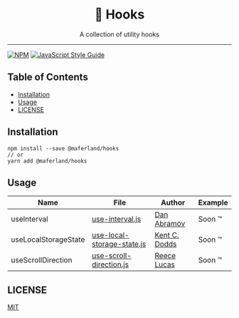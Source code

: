 <div align="center">
<h1>🎣 Hooks</h1>

<p>A collection of utility hooks</p>
</div>

---

[![NPM](https://img.shields.io/npm/v/@maferland/hooks.svg)](https://www.npmjs.com/package/@maferland/hooks)
[![JavaScript Style Guide](https://img.shields.io/badge/code_style-standard-brightgreen.svg)](https://standardjs.com)

## Table of Contents

<!-- START doctoc generated TOC please keep comment here to allow auto update -->
<!-- DON'T EDIT THIS SECTION, INSTEAD RE-RUN doctoc TO UPDATE -->

- [Installation](#installation)
- [Usage](#usage)
- [LICENSE](#license)

<!-- END doctoc generated TOC please keep comment here to allow auto update -->

## Installation

```
npm install --save @maferland/hooks
// or
yarn add @maferland/hooks
```

## Usage

<!-- prettier-ignore-start -->
| Name | File | Author | Example |
|------|------|--------| ------- |
| useInterval | [use-interval.js](src/use-interval.js) | [Dan Abramov](https://overreacted.io/making-setinterval-declarative-with-react-hooks/) | Soon ™️ |
| useLocalStorageState | [use-local-storage-state.js](src/use-local-storage-state.js) | [Kent C. Dodds](https://github.com/kentcdodds/react-hooks/blob/main/src/final/02.extra-4.js#L5-L38) | Soon ™️ |
| useScrollDirection | [use-scroll-direction.js](src/use-scroll-direction.js) | [Reece Lucas](https://gist.github.com/reecelucas/cd110ece696cca8468db895281fa28cb) | Soon ™️ |

<!-- prettier-ignore-end -->

## LICENSE

[MIT](LICENSE)
